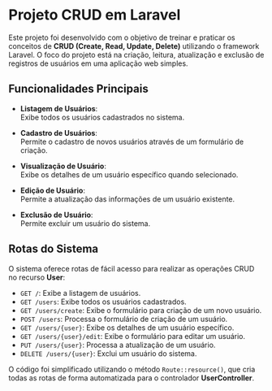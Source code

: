 # Projeto CRUD em Laravel

Este projeto foi desenvolvido com o objetivo de treinar e praticar os conceitos de **CRUD (Create, Read, Update, Delete)** utilizando o framework Laravel. O foco do projeto está na criação, leitura, atualização e exclusão de registros de usuários em uma aplicação web simples.

## Funcionalidades Principais

- **Listagem de Usuários**:  
  Exibe todos os usuários cadastrados no sistema.

- **Cadastro de Usuários**:  
  Permite o cadastro de novos usuários através de um formulário de criação.

- **Visualização de Usuário**:  
  Exibe os detalhes de um usuário específico quando selecionado.

- **Edição de Usuário**:  
  Permite a atualização das informações de um usuário existente.

- **Exclusão de Usuário**:  
  Permite excluir um usuário do sistema.

## Rotas do Sistema

O sistema oferece rotas de fácil acesso para realizar as operações CRUD no recurso **User**:

- `GET /`: Exibe a listagem de usuários.
- `GET /users`: Exibe todos os usuários cadastrados.
- `GET /users/create`: Exibe o formulário para criação de um novo usuário.
- `POST /users`: Processa o formulário de criação de um usuário.
- `GET /users/{user}`: Exibe os detalhes de um usuário específico.
- `GET /users/{user}/edit`: Exibe o formulário para editar um usuário.
- `PUT /users/{user}`: Processa a atualização de um usuário.
- `DELETE /users/{user}`: Exclui um usuário do sistema.

O código foi simplificado utilizando o método `Route::resource()`, que cria todas as rotas de forma automatizada para o controlador **UserController**.

